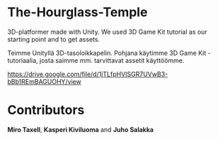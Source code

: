 # The-Hourglass-Temple
3D-platformer made with Unity. We used 3D Game Kit tutorial as our starting point and to get assets.

Teimme Unityllä 3D-tasoloikkapelin. Pohjana käytimme 3D Game Kit -tutoriaalia, josta saimme mm. tarvittavat assetit käyttöömme.

https://drive.google.com/file/d/1jTLfpHVISGR7UVwB3-bBb1REmBAGUOHY/view


# Contributors
**Miro Taxell**, **Kasperi Kiviluoma** and **Juho Salakka**
